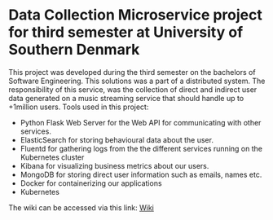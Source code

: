 # Data Collection Microservice project for third semester at University of Southern Denmark

This project was developed during the third semester on the bachelors of Software Engineering. This solutions was a part of a distributed system. The responsibility of this service, was the collection of direct and indirect user data generated on a music streaming service that should handle up to +1million users.
Tools used in this project:
- Python Flask Web Server for the Web API for communicating with other services.
- ElasticSearch for storing behavioural data about the user.
- Fluentd for gathering logs from the the different services running on the Kubernetes cluster
- Kibana for visualizing business metrics about our users.
- MongoDB for storing direct user information such as emails, names etc.
- Docker for containerizing our applications
- Kubernetes


The wiki can be accessed via this link: [Wiki](https://github.com/mnhnielsen/DateCollectionMicroservice/wiki/1.-Introduction) 

